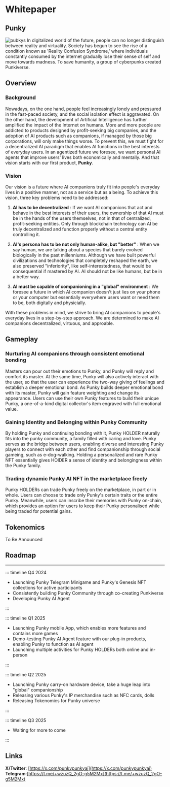# Whitepaper

## Punky
![pubkys](/punkys.png)
In digitalized world of the future, people can no longer distinguish between reality and virtuality. Society has begun to see the rise of a condition known as 'Reality Confusion Syndrome,' where individuals constantly consumed by the internet gradually lose their sense of self and move towards madness. To save humanity, a group of cyberpunks created Punkiverse. 
## Overview

### Background

Nowadays, on the one hand, people feel increasingly lonely and pressured in the fast-paced society, and the social isolation effect is aggravated. On the other hand, the development of Artificial Intelligence has further amplified the impact of the Internet on humans. More and more people are addicted to products designed by profit-seeking big companies, and the adoption of AI products such as companions, if managed by those big corporations, will only make things worse.
To prevent this, we must fight for a decentralized AI paradigm that enables AI functions in the best interests of everyday users. In an agentized future we foresee, we want personal AI agents that improve users' lives both economically and mentally. And that vision starts with our first product, **Punky**.

### Vision

Our vision is a future where AI companions truly fit into people's everyday lives in a positive manner, not as a service but as a being. To achieve this vision, three key problems need to be addressed:

1. **AI has to be decentralized** : If we want AI companions that act and behave in the best interests of their users, the ownership of that AI must be in the hands of the users themselves, not in that of centralized, profit-seeking entities. Only through blockchain technology can AI be truly decentralized and function properly without a central entity controlling it.

2. **AI's persona has to be not only human-alike, but "better"** : When we say human, we are talking about a species that barely evolved biologically in the past millenniums. Although we have built powerful civilizations and technologies that completely reshaped the earth, we also preserved "inferiority", like self-interestedness, that would be consequential if mastered by AI. AI should not be like humans, but be in a better way.

3. **AI must be capable of companioning in a "global" environment** : We foresee a future in which AI companion doesn't just lies on your phone or your computer but essentially everywhere users want or need them to be, both digitally and physicially. 

With these problems in mind, we strive to bring AI companions to people's everyday lives in a step-by-step approach. We are determined to make AI companions decentralized, virtuous, and approable. 

## Gameplay

### Nurturing AI companions through consistent emotional bonding

Masters can pour out their emotions to Punky, and Punky will reply and comfort its master. At the same time, Punky will also actively interact with the user, so that the user can experience the two-way giving of feelings and establish a deeper emotional bond. As Punky builds deeper emotional bond with its master, Punky will gain feature weighting and change its appearance. Users can use their own Punky features to build their unique Punky, a one-of-a-kind digital collector's item engraved with full emotional value.

### Gaining Identity and Belonging within Punky Community

By holding Punky and continuing bonding with it, Punky HOLDER naturally fits into the punky community, a family filled with caring and love. Punky serves as the bridge between users, enabling diverse and interesting Punky players to connect with each other and find companionship through social gameing, such as e-dog-walking. Holding a personalized and rare Punky NFT essentially gives HOlDER a sense of identity and belongingness within the Punky family.

### Trading dynamic Punky AI NFT in the marketplace freely

Punky HOLDERs can trade Punky freely on the marketplace, in part or in whole. Users can choose to trade only Punky's certain traits or the entire Punky. Meanwhile, users can inscribe their memories with Punky on-chain, which provides an option for users to keep their Punky personalised while being traded for potential gains.

## Tokenomics

To Be Announced

## Roadmap

---

::: timeline Q4 2024

- Launching Punky Telegram Minigame and Punky's Genesis NFT collections for active participants
- Consistently building Punky Community through co-creating Punkiverse
- Developing Punky AI Agent 

:::

::: timeline Q1 2025

- Launching Punky mobile App, which enables more features and contains more games
- Demo-testing Punky AI Agent feature with our plug-in products, enabling Punky to function as AI agent
- Launching multiple activities for Punky HOLDERs both online and in-person

:::

::: timeline Q2 2025

- Launching Punky carry-on hardware device, take a huge leap into "global" companionship
- Releasing various Punky's IP merchandise such as NFC cards, dolls
- Releasing Tokenomics for Punky universe

:::

::: timeline Q3 2025

- Waiting for more to come

:::

## Links

**X/Twitter**: [https://x.com/punkypunkyai](https://x.com/punkypunkyai)
**Telegram**:[https://t.me/+wzuzQ_2gO-g5M2Mx](https://t.me/+wzuzQ_2gO-g5M2Mx)